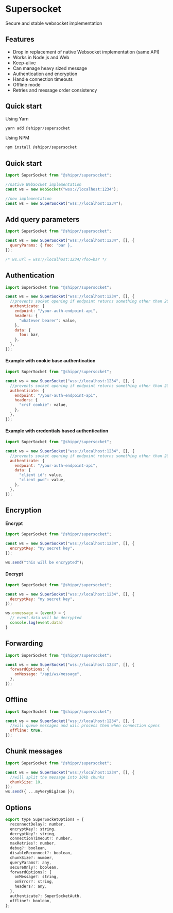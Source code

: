 # Supersocket

Secure and stable websocket implementation

## Features

- Drop in replacement of native Websocket implementation (same API)
- Works in Node js and Web
- Keep-alive
- Can manage heavy sized message
- Authentication and encryption
- Handle connection timeouts
- Offline mode
- Retries and message order consistency

## Quick start

Using Yarn

```sh
yarn add @shippr/supersocket
```

Using NPM

```sh
npm install @shippr/supersocket
```

## Quick start

```js
import SuperSocket from "@shippr/supersocket";

//native WebSocket implementation
const ws = new WebSocket("wss://localhost:1234");

//new implementation
const ws = new SuperSocket("wss://localhost:1234");
```

## Add query parameters

```js
import SuperSocket from "@shippr/supersocket";

const ws = new SuperSocket("wss://localhost:1234", [], {
  queryParams: { foo: 'bar },
});

/* ws.url = wss://localhost:1234/?foo=bar */
```

## Authentication

```js
import SuperSocket from "@shippr/supersocket";

const ws = new SuperSocket("wss://localhost:1234", [], {
  //prevents socket opening if endpoint returns something other than 200
  authenticate: {
    endpoint: "/your-auth-endpoint-api",
    headers: {
      "whatever bearer": value,
    },
    data: {
      foo: bar,
    },
  },
});
```

#### Example with cookie base authentication

```js
import SuperSocket from "@shippr/supersocket";

const ws = new SuperSocket("wss://localhost:1234", [], {
  //prevents socket opening if endpoint returns something other than 200
  authenticate: {
    endpoint: "/your-auth-endpoint-api",
    headers: {
      "crsf cookie": value,
    },
  },
});
```

#### Example with credentials based authentication

```js
import SuperSocket from "@shippr/supersocket";

const ws = new SuperSocket("wss://localhost:1234", [], {
  //prevents socket opening if endpoint returns something other than 200
  authenticate: {
    endpoint: "/your-auth-endpoint-api",
    data: {
      "client id": value,
      "client pwd": value,
    },
  },
});
```

## Encryption

#### Encrypt

```js
import SuperSocket from "@shippr/supersocket";

const ws = new SuperSocket("wss://localhost:1234", [], {
  encryptKey: "my secret key",
});

ws.send("this will be encrypted");
```

#### Decrypt

```js
import SuperSocket from "@shippr/supersocket";

const ws = new SuperSocket("wss://localhost:1234", [], {
  decryptKey: "my secret key",
});

ws.onmessage = (event) = {
  // event.data will be decrypted
  console.log(event.data)
}
```

## Forwarding

```js
import SuperSocket from "@shippr/supersocket";

const ws = new SuperSocket("wss://localhost:1234", [], {
  forwardOptions: {
    onMessage: "/api/ws/message",
  },
});
```

## Offline

```js
import SuperSocket from "@shippr/supersocket";

const ws = new SuperSocket("wss://localhost:1234", [], {
  //will queue messages and will process then when connection opens
  offline: true,
});
```

## Chunk messages

```js
import SuperSocket from "@shippr/supersocket";

const ws = new SuperSocket("wss://localhost:1234", [], {
  //will split the message into 10kb chunks
  chunkSize: 10,
});
ws.send({ ...myVeryBigJson });
```

## Options

```js
export type SuperSocketOptions = {
  reconnectDelay?: number,
  encryptKey?: string,
  decryptKey?: string,
  connectionTimeout?: number,
  maxRetries?: number,
  debug?: boolean,
  disableReconnect?: boolean,
  chunkSize?: number,
  queryParams?: any,
  secureOnly?: boolean,
  forwardOptions?: {
    onMessage?: string,
    onError?: string,
    headers?: any,
  },
  authenticate?: SuperSocketAuth,
  offline?: boolean,
};
```
